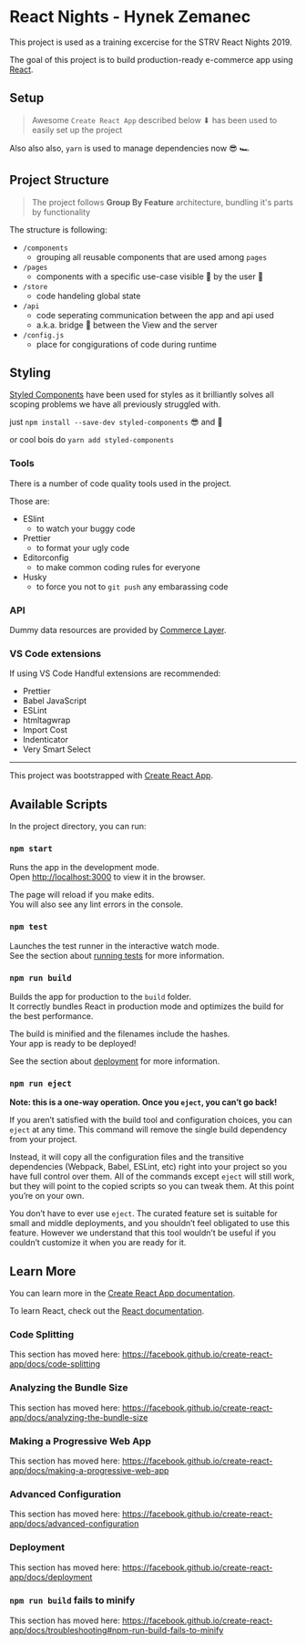 # React Nights - Hynek Zemanec

This project is used as a training excercise for the STRV React Nights 2019.

The goal of this project is to build production-ready e-commerce app using [React](https://reactjs.org/).

## Setup

> Awesome `Create React App` described below ⬇ has been used to easily set up the project

Also also also, `yarn` is used to manage dependencies now 😎 🏎

## Project Structure

> The project follows **Group By Feature** architecture, bundling it's parts by functionality

The structure is following:

- `/components`
  - grouping all reusable components that are used among `pages`
- `/pages`
  - components with a specific use-case visible 👀 by the user 👤
- `/store`
  - code handeling global state
- `/api`
  - code seperating communication between the app and api used
  - a.k.a. bridge 🌉 between the View and the server
- `/config.js`
  - place for congigurations of code during runtime

## Styling

[Styled Components](https://www.styled-components.com/) have been used for styles as it brilliantly solves all scoping problems we have all previously struggled with.

just `npm install --save-dev styled-components` 😎 and 🎊

or cool bois do `yarn add styled-components`

### Tools

There is a number of code quality tools used in the project.

Those are:

- ESlint
  - to watch your buggy code
- Prettier
  - to format your ugly code
- Editorconfig
  - to make common coding rules for everyone
- Husky
  - to force you not to `git push` any embarassing code

### API

Dummy data resources are provided by [Commerce Layer](https://commercelayer.io/).

### VS Code extensions

If using VS Code Handful extensions are recommended:

- Prettier
- Babel JavaScript
- ESLint
- htmltagwrap
- Import Cost
- Indenticator
- Very Smart Select

---

This project was bootstrapped with [Create React App](https://github.com/facebook/create-react-app).

## Available Scripts

In the project directory, you can run:

### `npm start`

Runs the app in the development mode.<br>
Open [http://localhost:3000](http://localhost:3000) to view it in the browser.

The page will reload if you make edits.<br>
You will also see any lint errors in the console.

### `npm test`

Launches the test runner in the interactive watch mode.<br>
See the section about [running tests](https://facebook.github.io/create-react-app/docs/running-tests) for more information.

### `npm run build`

Builds the app for production to the `build` folder.<br>
It correctly bundles React in production mode and optimizes the build for the best performance.

The build is minified and the filenames include the hashes.<br>
Your app is ready to be deployed!

See the section about [deployment](https://facebook.github.io/create-react-app/docs/deployment) for more information.

### `npm run eject`

**Note: this is a one-way operation. Once you `eject`, you can’t go back!**

If you aren’t satisfied with the build tool and configuration choices, you can `eject` at any time. This command will remove the single build dependency from your project.

Instead, it will copy all the configuration files and the transitive dependencies (Webpack, Babel, ESLint, etc) right into your project so you have full control over them. All of the commands except `eject` will still work, but they will point to the copied scripts so you can tweak them. At this point you’re on your own.

You don’t have to ever use `eject`. The curated feature set is suitable for small and middle deployments, and you shouldn’t feel obligated to use this feature. However we understand that this tool wouldn’t be useful if you couldn’t customize it when you are ready for it.

## Learn More

You can learn more in the [Create React App documentation](https://facebook.github.io/create-react-app/docs/getting-started).

To learn React, check out the [React documentation](https://reactjs.org/).

### Code Splitting

This section has moved here: https://facebook.github.io/create-react-app/docs/code-splitting

### Analyzing the Bundle Size

This section has moved here: https://facebook.github.io/create-react-app/docs/analyzing-the-bundle-size

### Making a Progressive Web App

This section has moved here: https://facebook.github.io/create-react-app/docs/making-a-progressive-web-app

### Advanced Configuration

This section has moved here: https://facebook.github.io/create-react-app/docs/advanced-configuration

### Deployment

This section has moved here: https://facebook.github.io/create-react-app/docs/deployment

### `npm run build` fails to minify

This section has moved here: https://facebook.github.io/create-react-app/docs/troubleshooting#npm-run-build-fails-to-minify
